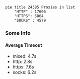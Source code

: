 
```mermaid
pie title 24385 Proxies in list
    "HTTP" : 17606
    "HTTPS": 5864
    "SOCKS" : 4579
```

### Some Info
#### Average Timeout

- mixed: 4.7s
- http: 2.8s
- https: 7.6s
- socks: 6.2s